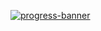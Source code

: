 [![progress-banner](https://backend.codecrafters.io/progress/git/188c2f61-49eb-40f5-b773-5b76dc1b9a07)](https://app.codecrafters.io/users/codecrafters-bot?r=2qF)

